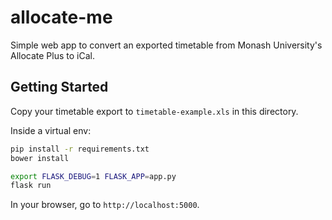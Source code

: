 # allocate-me

Simple web app to convert an exported timetable from Monash University's Allocate Plus to iCal.

## Getting Started

Copy your timetable export to `timetable-example.xls` in this directory.

Inside a virtual env:

```bash
pip install -r requirements.txt
bower install

export FLASK_DEBUG=1 FLASK_APP=app.py
flask run
```

In your browser, go to `http://localhost:5000`.
